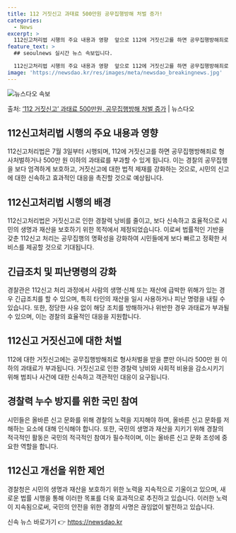 ```yaml
---
title: 112 거짓신고 과태료 500만원 공무집행방해 처벌 증가!
categories:
  - News
excerpt: >
  112신고처리법 시행의 주요 내용과 영향  앞으로 112에 거짓신고를 하면 공무집행방해죄로 형사처벌하거나 5…
feature_text: >
  ## seoulnews 실시간 뉴스 속보입니다.

  112신고처리법 시행의 주요 내용과 영향  앞으로 112에 거짓신고를 하면 공무집행방해죄로 형사처벌하거나 5…
image: 'https://newsdao.kr/res/images/meta/newsdao_breakingnews.jpg'
---
```


![뉴스다오 속보](https://newsdao.kr/res/images/meta/newsdao_breakingnews.jpg)

<p>출처: <a href="https://newsdao.kr/4389" rel="dofollow">‘112 거짓신고’ 과태료 500만원, 공무집행방해 처벌 증가</a> | 뉴스다오</p>

<h2 data-ke-size="size26">112신고처리법 시행의 주요 내용과 영향</h2>
112신고처리법은 7월 3일부터 시행되며, 112에 거짓신고를 하면 공무집행방해죄로 형사처벌하거나 500만 원 이하의 과태료를 부과할 수 있게 됩니다. 이는 경찰의 공무집행을 보다 엄격하게 보호하고, 거짓신고에 대한 법적 제재를 강화하는 것으로, 시민의 신고에 대한 신속하고 효과적인 대응을 촉진할 것으로 예상됩니다.

<h2 data-ke-size="size26">112신고처리법 시행의 배경</h2>
112신고처리법은 거짓신고로 인한 경찰력 낭비를 줄이고, 보다 신속하고 효율적으로 시민의 생명과 재산을 보호하기 위한 목적에서 제정되었습니다. 이로써 법률적인 기반을 갖춘 112신고 처리는 공무집행의 명확성을 강화하여 시민들에게 보다 빠르고 정확한 서비스를 제공할 것으로 기대됩니다.

<h2 data-ke-size="size26">긴급조치 및 피난명령의 강화</h2>
경찰관은 112신고 처리 과정에서 사람의 생명·신체 또는 재산에 급박한 위해가 있는 경우 긴급조치를 할 수 있으며, 특히 타인의 재산을 일시 사용하거나 피난 명령을 내릴 수 있습니다. 또한, 정당한 사유 없이 해당 조치를 방해하거나 위반한 경우 과태료가 부과될 수 있으며, 이는 경찰의 효율적인 대응을 지원합니다.

<h2 data-ke-size="size26">112신고 거짓신고에 대한 처벌</h2>
112에 대한 거짓신고에는 공무집행방해죄로 형사처벌을 받을 뿐만 아니라 500만 원 이하의 과태료가 부과됩니다. 거짓신고로 인한 경찰력 낭비와 사회적 비용을 감소시키기 위해 범죄나 사건에 대한 신속하고 객관적인 대응이 요구됩니다.

<h2 data-ke-size="size26">경찰력 누수 방지를 위한 국민 참여</h2>
시민들은 올바른 신고 문화를 위해 경찰의 노력을 지지해야 하며, 올바른 신고 문화를 저해하는 요소에 대해 인식해야 합니다. 또한, 국민의 생명과 재산을 지키기 위해 경찰의 적극적인 활동은 국민의 적극적인 참여가 필수적이며, 이는 올바른 신고 문화 조성에 중요한 역할을 합니다.

<h2 data-ke-size="size26">112신고 개선을 위한 제언</h2>
경찰청은 시민의 생명과 재산을 보호하기 위한 노력을 지속적으로 기울이고 있으며, 새로운 법률 시행을 통해 이러한 목표를 더욱 효과적으로 추진하고 있습니다. 이러한 노력이 지속됨으로써, 국민의 안전을 위한 경찰의 사명은 끊임없이 발전하고 있습니다. 

신속 뉴스 바로가기 👉 <a href="https://newsdao.kr" rel="dofollow">https://newsdao.kr</a>


